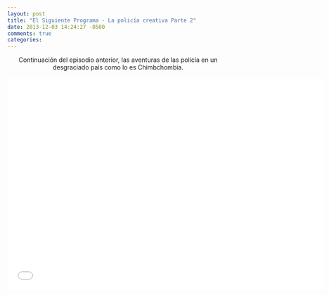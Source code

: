 ```yaml
---
layout: post
title: "El Siguiente Programa - La policía creativa Parte 2"
date: 2013-12-03 14:24:27 -0500
comments: true
categories: 
---
```

<div align="center">
Continuación del episodio anterior, las aventuras de las policía en un desgraciado país como lo es Chimbchombia.
<br></br>
<iframe width="720" height="480" src="//www.youtube.com/embed/QjMfNEUk7vg" frameborder="0" allowfullscreen></iframe>
</div>